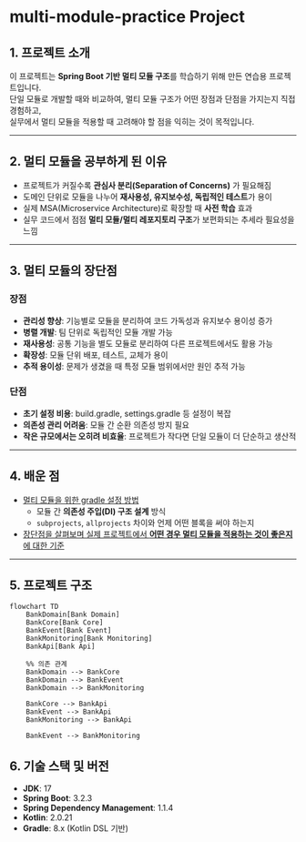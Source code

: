 # multi-module-practice Project

## 1. 프로젝트 소개
이 프로젝트는 **Spring Boot 기반 멀티 모듈 구조**를 학습하기 위해 만든 연습용 프로젝트입니다.  
단일 모듈로 개발할 때와 비교하여, 멀티 모듈 구조가 어떤 장점과 단점을 가지는지 직접 경험하고,  
실무에서 멀티 모듈을 적용할 때 고려해야 할 점을 익히는 것이 목적입니다.

---

## 2. 멀티 모듈을 공부하게 된 이유
- 프로젝트가 커질수록 **관심사 분리(Separation of Concerns)** 가 필요해짐
- 도메인 단위로 모듈을 나누어 **재사용성, 유지보수성, 독립적인 테스트**가 용이
- 실제 MSA(Microservice Architecture)로 확장할 때 **사전 학습** 효과
- 실무 코드에서 점점 **멀티 모듈/멀티 레포지토리 구조**가 보편화되는 추세라 필요성을 느낌

---

## 3. 멀티 모듈의 장단점

### 장점
- **관리성 향상**: 기능별로 모듈을 분리하여 코드 가독성과 유지보수 용이성 증가
- **병렬 개발**: 팀 단위로 독립적인 모듈 개발 가능
- **재사용성**: 공통 기능을 별도 모듈로 분리하여 다른 프로젝트에서도 활용 가능
- **확장성**: 모듈 단위 배포, 테스트, 교체가 용이
- **추적 용이성**: 문제가 생겼을 때 특정 모듈 범위에서만 원인 추적 가능

### 단점
- **초기 설정 비용**: build.gradle, settings.gradle 등 설정이 복잡
- **의존성 관리 어려움**: 모듈 간 순환 의존성 방지 필요
- **작은 규모에서는 오히려 비효율**: 프로젝트가 작다면 단일 모듈이 더 단순하고 생산적

---

## 4. 배운 점
- [멀티 모듈을 위한 gradle 설정 방법](https://github.com/HyunJng/multi-module-practice/blob/main/docs/setting-report.md)
  - 모듈 간 **의존성 주입(DI) 구조 설계** 방식
  - `subprojects`, `allprojects` 차이와 언제 어떤 블록을 써야 하는지
- [장단점을 살펴보며 실제 프로젝트에서 **어떤 경우 멀티 모듈을 적용하는 것이 좋은지**에 대한 기준](https://github.com/HyunJng/multi-module-practice/blob/main/docs/multimodule-reason.md)

---

## 5. 프로젝트 구조
```mermaid
flowchart TD
    BankDomain[Bank Domain]
    BankCore[Bank Core]
    BankEvent[Bank Event]
    BankMonitoring[Bank Monitoring]
    BankApi[Bank Api]

    %% 의존 관계
    BankDomain --> BankCore
    BankDomain --> BankEvent
    BankDomain --> BankMonitoring

    BankCore --> BankApi
    BankEvent --> BankApi
    BankMonitoring --> BankApi

    BankEvent --> BankMonitoring
```
## 6. 기술 스택 및 버전
- **JDK**: 17
- **Spring Boot**: 3.2.3
- **Spring Dependency Management**: 1.1.4
- **Kotlin**: 2.0.21  
- **Gradle**: 8.x (Kotlin DSL 기반)

